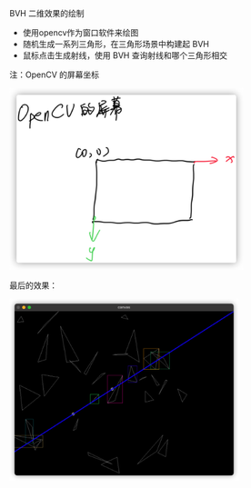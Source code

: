 
BVH 二维效果的绘制

- 使用opencv作为窗口软件来绘图
- 随机生成一系列三角形，在三角形场景中构建起 BVH
- 鼠标点击生成射线，使用 BVH 查询射线和哪个三角形相交


注：OpenCV 的屏幕坐标

<img src="./resource/OpenCV屏幕.png" width="" height="320"/>

最后的效果：

<img height="320" src="./resource/review.png"/>
